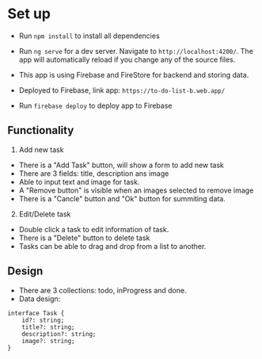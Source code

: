 # Set up

- Run `npm install` to install all dependencies
 
- Run `ng serve` for a dev server. Navigate to `http://localhost:4200/`. The app will automatically reload if you change any of the source files.

- This app is using Firebase and FireStore for backend and storing data.

- Deployed to Firebase, link app: `https://to-do-list-b.web.app/`

- Run `firebase deploy` to deploy app to Firebase

## Functionality

1. Add new task
- There is a "Add Task" button, will show a form to add new task
- There are 3 fields: title, description ans image
- Able to input text and image for task.
- A "Remove button" is visible when an images selected to remove image
- There is a "Cancle" button and "Ok" button for summiting data.

2. Edit/Delete task
- Double click a task to edit information of task.
- There is a "Delete" button to delete task
- Tasks can be able to drag and drop from a list to another.

## Design

- There are 3 collections: todo, inProgress and done.
- Data design:
```
interface Task {
    id?: string;
    title?: string;
    description?: string;
    image?: string;
}
```


